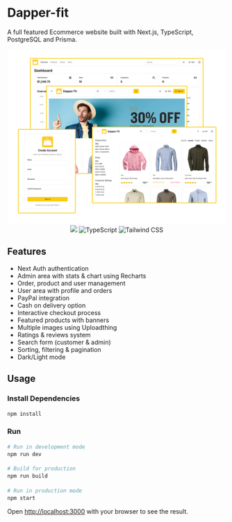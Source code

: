 # Dapper-fit

A full featured Ecommerce website built with Next.js, TypeScript, PostgreSQL and Prisma.

<div align="center">
    <img src="/public/images/project-showcase.png" alt="Project Showcase">
  </a>
  <br />
  <div>
    <img src="https://img.shields.io/badge/NEXT.JS-000000?logo=next.js&logoColor=white&style=for-the-badge" />
    <img src="https://img.shields.io/badge/-TypeScript-3178C6?style=for-the-badge&logo=typescript&logoColor=white" alt="TypeScript" />
   <img src="https://img.shields.io/badge/-Tailwind-06B6D4?style=for-the-badge&logo=tailwindcss&logoColor=white" alt="Tailwind CSS" />
  </div>
</div>

## Features

- Next Auth authentication
- Admin area with stats & chart using Recharts
- Order, product and user management
- User area with profile and orders
- PayPal integration
- Cash on delivery option
- Interactive checkout process
- Featured products with banners
- Multiple images using Uploadthing
- Ratings & reviews system
- Search form (customer & admin)
- Sorting, filtering & pagination
- Dark/Light mode

## Usage

### Install Dependencies

```bash
npm install
```

### Run

```bash
# Run in development mode
npm run dev

# Build for production
npm run build

# Run in production mode
npm start
```
Open [http://localhost:3000](http://localhost:3000) with your browser to see the result.
